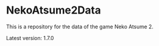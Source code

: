 # NekoAtsume2Data

This is a repository for the data of the game Neko Atsume 2.

Latest version: 1.7.0
